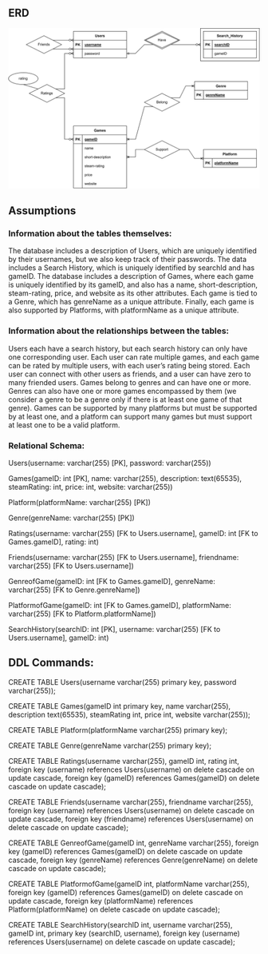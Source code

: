 ## ERD
![ERD_img](./figures/ERD.png)

## Assumptions

### Information about the tables themselves:
The database includes a description of Users, which are uniquely identified by their usernames, but we also keep track of their passwords.  The data includes a Search History, which is uniquely identified by searchId and has gameID. The database includes a description of Games, where each game is uniquely identified by its gameID, and also has a name, short-description, steam-rating, price, and website as its other attributes.  Each game is tied to a Genre, which has genreName as a unique attribute. Finally, each game is also supported by Platforms, with platformName as a unique attribute.

### Information about the relationships between the tables:
Users each have a search history, but each search history can only have one corresponding user. Each user can rate multiple games, and each game can be rated by multiple users, with each user’s rating being stored. Each user can connect with other users as friends, and a user can have zero to many friended users. Games belong to genres and can have one or more. Genres can also have one or more games encompassed by them (we consider a genre to be a genre only if there is at least one game of that genre). Games can be supported by many platforms but must be supported by at least one, and a platform can support many games but must support at least one to be a valid platform.

### Relational Schema:
Users(username: varchar(255) [PK], password: varchar(255))

Games(gameID: int [PK], name: varchar(255), description: text(65535), steamRating: int, price: int, website: varchar(255))

Platform(platformName: varchar(255) [PK])

Genre(genreName: varchar(255) [PK])

Ratings(username: varchar(255) [FK to Users.username], gameID: int [FK to Games.gameID], rating: int)

Friends(username: varchar(255) [FK to Users.username], friendname: varchar(255) [FK to Users.username])

GenreofGame(gameID: int [FK to Games.gameID], genreName: varchar(255) [FK to Genre.genreName])

PlatformofGame(gameID: int [FK to Games.gameID], platformName: varchar(255) [FK to Platform.platformName])

SearchHistory(searchID: int [PK], username: varchar(255) [FK to Users.username], gameID: int)

## DDL Commands:

CREATE TABLE Users(username varchar(255) primary key, password varchar(255));

CREATE TABLE Games(gameID int primary key, name varchar(255), description text(65535), steamRating int, price int, website varchar(255));

CREATE TABLE Platform(platformName varchar(255) primary key);

CREATE TABLE Genre(genreName varchar(255) primary key);

CREATE TABLE Ratings(username varchar(255), gameID int, rating int, foreign key (username) references Users(username) on delete cascade on update cascade, foreign key (gameID) references Games(gameID) on delete cascade on update cascade);

CREATE TABLE Friends(username varchar(255), friendname varchar(255), foreign key (username) references Users(username) on delete cascade on update cascade, foreign key (friendname) references Users(username) on delete cascade on update cascade);

CREATE TABLE GenreofGame(gameID int, genreName varchar(255), foreign key (gameID) references Games(gameID) on delete cascade on update cascade, foreign key (genreName) references Genre(genreName) on delete cascade on update cascade);

CREATE TABLE PlatformofGame(gameID int, platformName varchar(255), foreign key (gameID) references Games(gameID) on delete cascade on update cascade, foreign key (platformName) references Platform(platformName) on delete cascade on update cascade);

CREATE TABLE SearchHistory(searchID int, username varchar(255), gameID int, primary key (searchID, username), foreign key (username) references Users(username) on delete cascade on update cascade);

